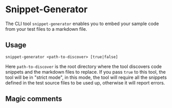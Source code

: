 # Snippet-Generator

The CLI tool `snippet-generator` enables you to embed your sample code from your test files to a markdown file.

## Usage

```shell
snippet-generator <path-to-discover> [true|false]
```

Here `path-to-discover` is the root directory where the tool discovers code snippets and the markdown files to replace. If you pass `true` to this tool, the tool will be in "strict mode", in this mode, the tool will require all the snippets defined in the test source files to be used up, otherwise it will report errors.

## Magic comments


